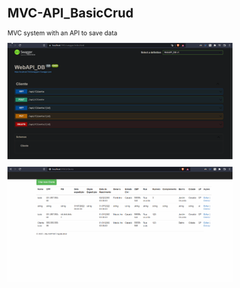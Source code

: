 # MVC-API_BasicCrud
MVC system with an API to save data

![](./Readme-Resources/swagger.gif)

![](./Readme-Resources/CRUDGif.gif)
